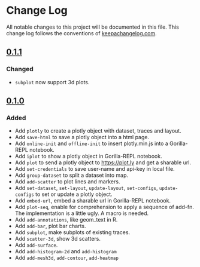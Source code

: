# Change Log
All notable changes to this project will be documented in this file. This change log follows the conventions of [keepachangelog.com](http://keepachangelog.com/).

## [0.1.1]
### Changed

- `subplot` now support 3d plots.

## [0.1.0]
### Added
- Add `plotly` to create a plotly object with dataset, traces and layout.
- Add `save-html` to save a plotly object into a html page.
- Add `online-init` and `offline-init` to insert plotly.min.js into a Gorilla-REPL notebook.
- Add `iplot` to show a plotly object in Gorilla-REPL notebook.
- Add `plot` to send a plotly object to https://plot.ly and get a sharable url.
- Add `set-credentials` to save user-name and api-key in local file.
- Add `group-dataset` to split a dataset into map.
- Add `add-scatter` to plot lines and markers.
- Add `set-dataset`, `set-layout`, `update-layout`, `set-configs`, `update-configs` to set or update a plotly object. 
- Add `embed-url`, embed a sharable url in Gorilla-REPL notebook.
- Add `plot-seq`, enable for comprehension to apply a sequence of add-fn. The implementation is a little ugly. A macro is needed.
- Add `add-annotations`, like geom_text in R.
- Add `add-bar`, plot bar charts.
- Add `subplot`, make subplots of existing traces.
- Add `scatter-3d`, show 3d scatters.
- Add `add-surface`.
- Add `add-histogram-2d` and `add-histogram`
- Add `add-mesh3d`, `add-contour`, `add-heatmap`

[0.1.1]: https://github.com/findmyway/plotly-clj/tree/0.1.1
[0.1.0]: https://github.com/findmyway/plotly-clj/tree/0.1.0
